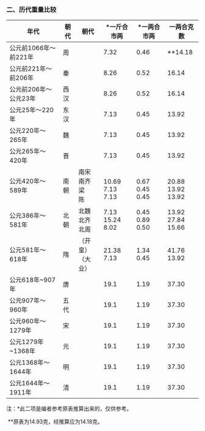 ### 二、历代重量比较



| 年代                  | 朝代 | 朝代                           | *一斤合市两                     | *一两合市两                    | 一两合克数                        |
| --------------------- | ---- | ------------------------------ | ------------------------------- | ------------------------------ | --------------------------------- |
| 公元前1066年〜前221年 | 周   |                                | 7.32                            | 0.46                           | **14.18                           |
| 公元前221年〜前206年  | 秦   |                                | 8.26                            | 0.52                           | 16.14                             |
| 公元前206年〜公元23年 | 西汉 |                                | 8.26                            | 0.52                           | 16.14                             |
| 公元25年〜220年       | 东汉 |                                | 7.13                            | 0.45                           | 13.92                             |
| 公元220年〜265年      | 魏   |                                | 7.13                            | 0.45                           | 13.92                             |
| 公元265年〜420年      | 晋   |                                | 7.13                            | 0.45                           | 13.92                             |
| 公元420年〜589年      | 南朝 | 南宋<br />南齐<br />梁<br />陈 | <br />10.69<br />7.13<br />7.13 | <br />0.67<br />0.45<br />0.45 | <br />20.88<br />13.92<br />13.92 |
| 公元386年〜581年      | 北朝 | 北魏<br />北齐<br />北周       | 7.13<br />15.24<br />8.02       | 0.45<br />0.89<br />0.50       | 13.92<br />27.84<br />15.66       |
| 公元581年〜618年      | 隋   | （开皇）<br />（大业）         | 21.38<br />7.13                 | 1.34<br />0.45                 | 41.76<br />13.92                  |
| 公元618年~907年       | 唐   |                                | 19.1                            | 1.19                           | 37.30                             |
| 公元907年〜960年      | 五代 |                                | 19.1                            | 1.19                           | 37.30                             |
| 公元960年〜1279年     | 宋   |                                | 19.1                            | 1.19                           | 37.30                             |
| 公元1279年~1368年     | 元   |                                | 19.1                            | 1.19                           | 37.30                             |
| 公元1368年〜1644年    | 明   |                                | 19.1                            | 1.19                           | 37.30                             |
| 公元1644年〜1911年    | 清   |                                | 19.1                            | 1.19                           | 37.30                             |

注：*此二项是编者参考原表推算出来的，仅供参考。

​      **原表为14.93克，经推算应为14.18克。
